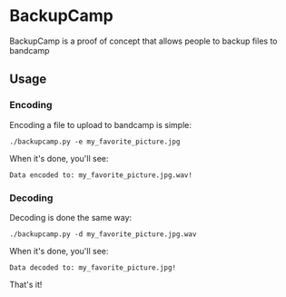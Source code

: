 # BackupCamp
BackupCamp is a proof of concept that allows people to backup files to bandcamp

## Usage
### Encoding
Encoding a file to upload to bandcamp is simple:

`./backupcamp.py -e my_favorite_picture.jpg`

When it's done, you'll see:

`Data encoded to: my_favorite_picture.jpg.wav!`

### Decoding
Decoding is done the same way:

`./backupcamp.py -d my_favorite_picture.jpg.wav`

When it's done, you'll see:

`Data decoded to: my_favorite_picture.jpg!`

That's it!
